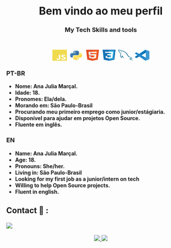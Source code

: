 <div align='center'> 
<h1><b>Bem vindo ao meu perfil
</div>

<h3 align='center'>My Tech Skills and tools<h3>

<div style="display: block" align="center" justify-content="space-between"><br>
  <img align="center" alt="Julia-Js" height="30" width="40" src="https://raw.githubusercontent.com/devicons/devicon/master/icons/javascript/javascript-plain.svg">
  <img align="center" alt="Julia-Python" height="30" width="40" src="https://raw.githubusercontent.com/devicons/devicon/master/icons/python/python-original.svg">
  <img align="center" alt="Julia-HTML" height="30" width="40" src="https://raw.githubusercontent.com/devicons/devicon/master/icons/html5/html5-original.svg">
  <img align="center" alt="Julia-CSS" height="30" width="40" src="https://raw.githubusercontent.com/devicons/devicon/master/icons/css3/css3-original.svg">
  <img align="center" alt="Julia-MYSQL" height="30" width="40" src="https://raw.githubusercontent.com/devicons/devicon/master/icons/mysql/mysql-original.svg">
  <img align="center" alt="Julia-VSCODE" height="30" width="40" src="https://raw.githubusercontent.com/devicons/devicon/master/icons/vscode/vscode-original.svg">
</div>

 ###  PT-BR
- Nome: Ana Julia Marçal.
- Idade: 18.
- Pronomes: Ela/dela.
- Morando em: São Paulo-Brasil
- Procurando meu primeiro emprego como junior/estágiaria.
- Disponível para ajudar em projetos Open Source.
- Fluente em inglês.

 ###  EN
- Name: Ana Julia Marçal.
- Age: 18.
- Pronouns: She/her.
- Living in: São Paulo-Brasil
- Looking for my first job as a junior/intern on tech
- Willing to help Open Source projects.
- Fluent in english.

 <h2> Contact 📧 :</h2>
<a href = "mailto:anajulia.05marcali@gmail.com"><img align="center" src="https://img.shields.io/badge/Gmail-D14836?style=for-the-badge&logo=gmail&logoColor=white" target="_blank"></a> 


<div align="center">
 <br>
  <a href="https://github.com/Julia-Marcal">
  <img height="160em" src="https://github-readme-stats.vercel.app/api?username=Julia-Marcal&show_icons=true&theme=github_dark&include_all_commits=true&count_private=true"/>
  <img height="160em" src="https://github-readme-stats.vercel.app/api/top-langs/?username=Julia-Marcal&layout=compact&langs_count=7&theme=github_dark"/>
</div>
